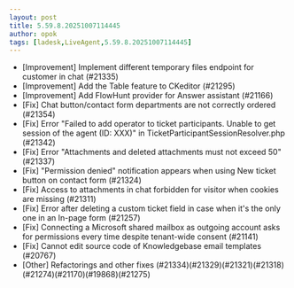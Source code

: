 ```yaml
---
layout: post
title: 5.59.8.20251007114445
author: opok
tags: [ladesk,LiveAgent,5.59.8.20251007114445]
---
```

- [Improvement] Implement different temporary files endpoint for customer in chat (#21335)
- [Improvement] Add the Table feature to CKeditor (#21295)
- [Improvement] Add FlowHunt provider for Answer assistant (#21166)
- [Fix] Chat button/contact form departments are not correctly ordered (#21354)
- [Fix] Error "Failed to add operator to ticket participants. Unable to get session of the agent (ID: XXX)" in TicketParticipantSessionResolver.php (#21342)
- [Fix] Error "Attachments and deleted attachments must not exceed 50" (#21337)
- [Fix] "Permission denied" notification appears when using New ticket button on contact form (#21324)
- [Fix] Access to attachments in chat forbidden for visitor when cookies are missing (#21311)
- [Fix] Error after deleting a custom ticket field in case when it's the only one in an In-page form (#21257)
- [Fix] Connecting a Microsoft shared mailbox as outgoing account asks for permissions every time despite tenant-wide consent (#21141)
- [Fix] Cannot edit source code of Knowledgebase email templates (#20767)
- [Other] Refactorings and other fixes (#21334)(#21329)(#21321)(#21318)(#21274)(#21170)(#19868)(#21275)
